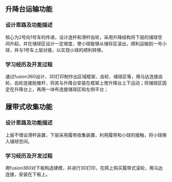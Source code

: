 ## 升降台运输功能
 ### 设计思路及功能描述
 核心为2号向1号车的传递，设计连杆和滑杆齿轮，采用升降结构将下层的储球空间升起，并在储球区设计一定坡度，使小球能够从储存区滚出，顺利运输到一号小球，并与1号车上层对接，以实现小球的顺利转移。
 ### 学习经历及开发过程
 通过fusion360设计，3D打印制作出区域框架、齿轮、储球区等，用马达连接齿轮，齿轮连接助推杆，将其与升降台安装在框架上使升降台上下运动；将储球区固定在升降台上，再用一块布连接储球区和左侧平台；
## 履带式收集功能
 ### 设计思路及功能描述
 上层不增设滑杆装置，下层采用履带收集装置，利用履带和小球的接触，将小球擦入储球空间。
 ### 学习经历及开发过程
 用fusion360对下板构造建模，并进行3D打印，在网上购买履带式滚轮，用马达连接，安装在下板上。
